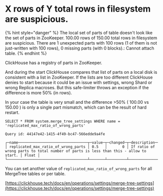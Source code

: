 # X rows of Y total rows in filesystem are suspicious.

{% hint style="danger" %}
The local set of parts of table doesn't look like the set of parts in ZooKeeper. 100.00 rows of 150.00 total rows in filesystem are suspicious. There are 1 unexpected parts with 100 rows \(1 of them is not just-written with 100 rows\), 0 missing parts \(with 0 blocks\).: Cannot attach table.
{% endhint %}

ClickHouse has a registry of parts in ZooKeeper.

And during the start ClickHouse compares that list of parts on a local disk is consistent with a list in ZooKeeper. If the lists are too different ClickHouse denies to start because it could be an issue with settings, wrong Shard or wrong Replica macroses. But this safe-limiter throws an exception if the difference is more 50% \(in rows\).

In your case the table is very small and the difference &gt;50% \( 100.00 vs 150.00 \) is only a single part mismatch, which can be the result of hard restart.

```text
SELECT * FROM system.merge_tree_settings WHERE name = 'replicated_max_ratio_of_wrong_parts'

Query id: 44147e42-1415-4f49-bc47-566edde9a4fe

┌─name────────────────────────────────┬─value─┬─changed─┬─description──────────────────────────────────────────────────────────────────────────┬─type──┐
│ replicated_max_ratio_of_wrong_parts │ 0.5   │       0 │ If ratio of wrong parts to total number of parts is less than this - allow to start. │ Float │
└─────────────────────────────────────┴───────┴─────────┴──────────────────────────────────────────────────────────────────────────────────────┴───────┘
```

You can set another value of `replicated_max_ratio_of_wrong_parts` for all MergeTree tables or per table.

[https://clickhouse.tech/docs/en/operations/settings/merge-tree-settings](https://clickhouse.tech/docs/en/operations/settings/merge-tree-settings)

